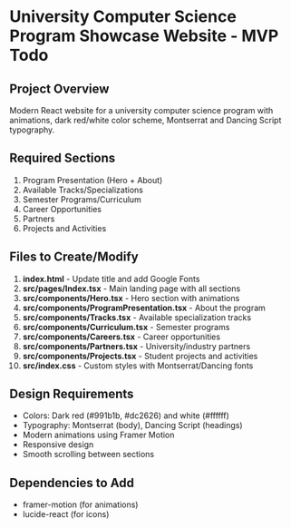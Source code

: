 # University Computer Science Program Showcase Website - MVP Todo

## Project Overview
Modern React website for a university computer science program with animations, dark red/white color scheme, Montserrat and Dancing Script typography.

## Required Sections
1. Program Presentation (Hero + About)
2. Available Tracks/Specializations
3. Semester Programs/Curriculum
4. Career Opportunities
5. Partners
6. Projects and Activities

## Files to Create/Modify
1. **index.html** - Update title and add Google Fonts
2. **src/pages/Index.tsx** - Main landing page with all sections
3. **src/components/Hero.tsx** - Hero section with animations
4. **src/components/ProgramPresentation.tsx** - About the program
5. **src/components/Tracks.tsx** - Available specialization tracks
6. **src/components/Curriculum.tsx** - Semester programs
7. **src/components/Careers.tsx** - Career opportunities
8. **src/components/Partners.tsx** - University/industry partners
9. **src/components/Projects.tsx** - Student projects and activities
10. **src/index.css** - Custom styles with Montserrat/Dancing fonts

## Design Requirements
- Colors: Dark red (#991b1b, #dc2626) and white (#ffffff)
- Typography: Montserrat (body), Dancing Script (headings)
- Modern animations using Framer Motion
- Responsive design
- Smooth scrolling between sections

## Dependencies to Add
- framer-motion (for animations)
- lucide-react (for icons)